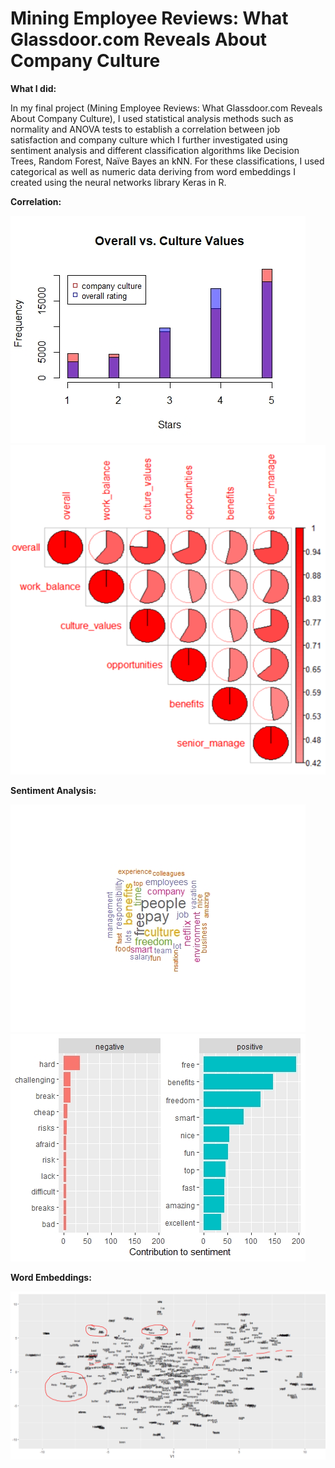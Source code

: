 # **Mining Employee Reviews: What Glassdoor.com Reveals About Company Culture**

**What I did:**

In my final project (Mining Employee Reviews: What Glassdoor.com Reveals About Company Culture), I used statistical analysis methods such as normality and ANOVA tests to establish a correlation between job satisfaction and company culture which I further investigated using sentiment analysis and different classification algorithms like Decision Trees, Random Forest, Naïve Bayes an kNN. For these classifications, I used categorical as well as numeric data deriving from word embeddings I created using the neural networks library Keras in R.


**Correlation:**

![alt tag](https://github.com/PaulineStach/MiningEmployeeReviews/blob/master/images/hist2.jpeg)
![alt tag](https://github.com/PaulineStach/MiningEmployeeReviews/blob/master/images/Picture1.png)

**Sentiment Analysis:**

![alt tag](https://github.com/PaulineStach/MiningEmployeeReviews/blob/master/images/wordcloudnetflix.jpeg)
![alt tag](https://github.com/PaulineStach/MiningEmployeeReviews/blob/master/images/netflixsentiment.jpeg)

**Word Embeddings:**

![alt tag](https://github.com/PaulineStach/MiningEmployeeReviews/blob/master/images/Picture2.png)
